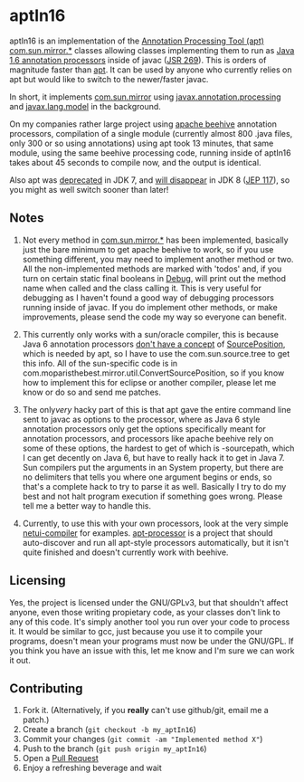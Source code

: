 # aptIn16

aptIn16 is an implementation of the [Annotation Processing Tool (apt)][6] [com.sun.mirror.*][1] classes allowing classes implementing them to run as [Java 1.6 annotation processors][2] inside of javac ([JSR 269][3]). This is orders of magnitude faster than [apt][6]. It can be used by anyone who currently relies on apt but would like to switch to the newer/faster javac.

In short, it implements [com.sun.mirror][1] using  [javax.annotation.processing][4] and [javax.lang.model][5] in the background.

On my companies rather large project using [apache beehive][9] annotation processors, compilation of a single module (currently almost 800 .java files, only 300 or so using annotations) using apt took 13 minutes, that same module, using the same beehive processing code, running inside of aptIn16 takes about 45 seconds to compile now, and the output is identical.

Also apt was [deprecated][7] in JDK 7, and [will disappear][10] in JDK 8 ([JEP 117][8]), so you might as well switch sooner than later!

Notes
------------

1. Not every method in [com.sun.mirror.*][1] has been implemented, basically just the bare minimum to get apache beehive to work, so if you use something different, you may need to implement another method or two.  All the non-implemented methods are marked with 'todos' and, if you turn on certain static final booleans in [Debug][11], will print out the method name when called and the class calling it.  This is very useful for debugging as I haven't found a good way of debugging processors running inside of javac.  If you do implement other methods, or make improvements, please send the code my way so everyone can benefit.

2. This currently only works with a sun/oracle compiler, this is because Java 6 annotation processors [don't have a concept][12] of [SourcePosition][13], which is needed by apt, so I have to use the com.sun.source.tree to get this info. All of the sun-specific code is in com.moparisthebest.mirror.util.ConvertSourcePosition, so if you know how to implement this for eclipse or another compiler, please let me know or do so and send me patches.

3. The only*very*  hacky part of this is that apt gave the entire command line sent to javac as options to the processor, where as Java 6 style annotation processors only get the options specifically meant for annotation processors, and processors like apache beehive rely on some of these options, the hardest to get of which is -sourcepath, which I can get decently on Java 6, but have to really hack it to get in Java 7.  Sun compilers put the arguments in an System property, but there are no delimiters that tells you where one argument begins or ends, so that's a complete hack to try to parse it as well.  Basically I try to do my best and not halt program execution if something goes wrong.  Please tell me a better
way to handle this.

4. Currently, to use this with your own processors, look at the very simple [netui-compiler][14] for examples.  [apt-processor][15] is a project that should auto-discover and run all apt-style processors automatically, but it isn't quite finished and doesn't currently work with beehive.

Licensing
------------
Yes, the project is licensed under the GNU/GPLv3, but that shouldn't affect anyone, even those writing propietary code, as your classes don't link to any of this code. It's simply another tool you run over your code to process it.  It would be similar to gcc, just because you use it to compile your programs, doesn't mean your programs must now be under the GNU/GPL.  If you think you have an issue with this, let me know and I'm sure we can work it out.

Contributing
------------

1. Fork it. (Alternatively, if you **really** can't use github/git, email me a patch.)
2. Create a branch (`git checkout -b my_aptIn16`)
3. Commit your changes (`git commit -am "Implemented method X"`)
4. Push to the branch (`git push origin my_aptIn16`)
5. Open a [Pull Request][16]
6. Enjoy a refreshing beverage and wait

[1]:   http://docs.oracle.com/javase/1.5.0/docs/guide/apt/mirror/overview-summary.html
[2]:   https://blogs.oracle.com/darcy/entry/an_apt_replacement
[3]:   http://www.jcp.org/en/jsr/detail?id=269
[4]:   http://docs.oracle.com/javase/6/docs/api/javax/annotation/processing/package-summary.html
[5]:   http://docs.oracle.com/javase/6/docs/api/javax/lang/model/package-summary.html
[6]:   http://docs.oracle.com/javase/1.5.0/docs/guide/apt/GettingStarted.html
[7]:   http://hg.openjdk.java.net/jdk7/tl/langtools/rev/d043adadc8b6
[8]:   http://openjdk.java.net/jeps/117
[9]:   http://beehive.apache.org/
[10]: https://blogs.oracle.com/darcy/entry/apt_ending
[11]: https://github.com/moparisthebest/aptIn16/blob/master/core/src/main/java/com/moparisthebest/mirror/log/Debug.java
[12]: https://blogs.oracle.com/darcy/entry/an_apt_replacement#comment-1248911688000
[13]: http://docs.oracle.com/javase/1.5.0/docs/guide/apt/mirror/com/sun/mirror/util/SourcePosition.html
[14]: https://github.com/moparisthebest/aptIn16/tree/master/netui-compiler
[15]: https://github.com/moparisthebest/aptIn16/blob/master/apt-processor/src/main/java/com/moparisthebest/mirror/AptProcessor.java
[16]: https://github.com/moparisthebest/aptIn16/pulls
